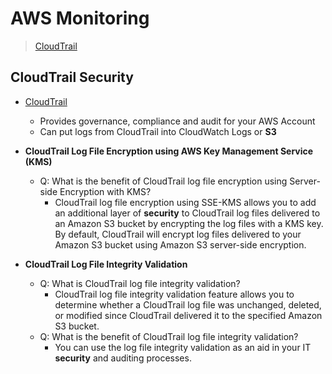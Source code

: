 # AWS Monitoring
> [CloudTrail](#CloudTrail)  


## CloudTrail Security
- [CloudTrail](https://aws.amazon.com/ko/cloudtrail/faqs/?nc1=h_ls)
    - Provides governance, compliance and audit for your AWS Account
    - Can put logs from CloudTrail into CloudWatch Logs or **S3**

- **CloudTrail Log File Encryption using AWS Key Management Service (KMS)**
    - Q: What is the benefit of CloudTrail log file encryption using Server-side Encryption with KMS?
        - CloudTrail log file encryption using SSE-KMS allows you to add an additional layer of **security** to CloudTrail log files delivered to an Amazon S3 bucket by encrypting the log files with a KMS key. By default, CloudTrail will encrypt log files delivered to your Amazon S3 bucket using Amazon S3 server-side encryption.

- **CloudTrail Log File Integrity Validation**
    - Q: What is CloudTrail log file integrity validation?
        - CloudTrail log file integrity validation feature allows you to determine whether a CloudTrail log file was unchanged, deleted, or modified since CloudTrail delivered it to the specified Amazon S3 bucket.
    - Q: What is the benefit of CloudTrail log file integrity validation?
        - You can use the log file integrity validation as an aid in your IT **security** and auditing processes.